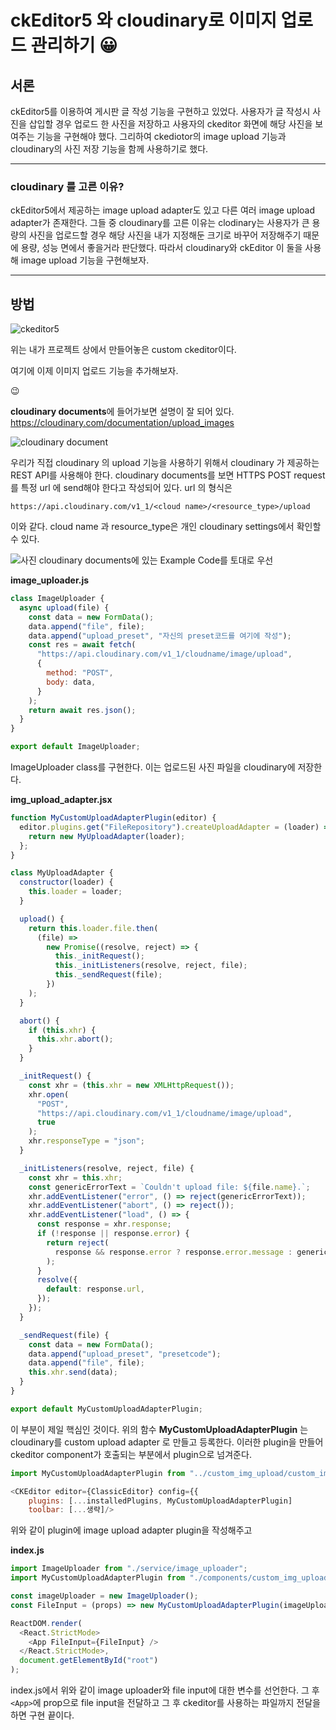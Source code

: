 # ckEditor5 와 cloudinary로 이미지 업로드 관리하기 😀

## 서론

ckEditor5를 이용하여 게시판 글 작성 기능을 구현하고 있었다. 사용자가 글 작성시 사진을 삽입할 경우 업로드 한 사진을 저장하고 사용자의 ckeditor 화면에 해당 사진을 보여주는 기능을 구현해야 했다. 그리하여 ckediotor의 image upload 기능과 cloudinary의 사진 저장 기능을 함께 사용하기로 했다.

---

### cloudinary 를 고른 이유?

ckEditor5에서 제공하는 image upload adapter도 있고 다른 여러 image upload adapter가 존재한다. 그들 중 cloudinary를 고른 이유는 clodinary는 사용자가 큰 용량의 사진을 업로드할 경우 해당 사진을 내가 지정해둔 크기로 바꾸어 저장해주기 때문에 용량, 성능 면에서 좋을거라 판단했다. 따라서 cloudinary와 ckEditor 이 둘을 사용해 image upload 기능을 구현해보자.

---

## 방법

![ckeditor5](../img/ckeditor5.PNG)

위는 내가 프로젝트 상에서 만들어놓은 custom ckeditor이다.

여기에 이제 이미지 업로드 기능을 추가해보자.

😉

**cloudinary documents**에 들어가보면 설명이 잘 되어 있다. <https://cloudinary.com/documentation/upload_images>

![cloudinary document](../img/cloudinary_doc.png)

우리가 직접 cloudinary 의 upload 기능을 사용하기 위해서 cloudinary 가 제공하는 REST API를 사용해야 한다. cloudinary documents를 보면 HTTPS POST request를 특정 url 에 send해야 한다고 작성되어 있다. url 의 형식은

```
https://api.cloudinary.com/v1_1/<cloud name>/<resource_type>/upload
```

이와 같다. cloud name 과 resource_type은 개인 cloudinary settings에서 확인할 수 있다.

![사진](../img/cloudinary_doc2.png)
cloudinary documents에 있는 Example Code를 토대로 우선

**image_uploader.js**

```js
class ImageUploader {
  async upload(file) {
    const data = new FormData();
    data.append("file", file);
    data.append("upload_preset", "자신의 preset코드를 여기에 작성");
    const res = await fetch(
      "https://api.cloudinary.com/v1_1/cloudname/image/upload",
      {
        method: "POST",
        body: data,
      }
    );
    return await res.json();
  }
}

export default ImageUploader;
```

ImageUploader class를 구현한다. 이는 업로드된 사진 파일을 cloudinary에 저장한다.

**img_upload_adapter.jsx**

```js
function MyCustomUploadAdapterPlugin(editor) {
  editor.plugins.get("FileRepository").createUploadAdapter = (loader) => {
    return new MyUploadAdapter(loader);
  };
}

class MyUploadAdapter {
  constructor(loader) {
    this.loader = loader;
  }

  upload() {
    return this.loader.file.then(
      (file) =>
        new Promise((resolve, reject) => {
          this._initRequest();
          this._initListeners(resolve, reject, file);
          this._sendRequest(file);
        })
    );
  }

  abort() {
    if (this.xhr) {
      this.xhr.abort();
    }
  }

  _initRequest() {
    const xhr = (this.xhr = new XMLHttpRequest());
    xhr.open(
      "POST",
      "https://api.cloudinary.com/v1_1/cloudname/image/upload",
      true
    );
    xhr.responseType = "json";
  }

  _initListeners(resolve, reject, file) {
    const xhr = this.xhr;
    const genericErrorText = `Couldn't upload file: ${file.name}.`;
    xhr.addEventListener("error", () => reject(genericErrorText));
    xhr.addEventListener("abort", () => reject());
    xhr.addEventListener("load", () => {
      const response = xhr.response;
      if (!response || response.error) {
        return reject(
          response && response.error ? response.error.message : genericErrorText
        );
      }
      resolve({
        default: response.url,
      });
    });
  }

  _sendRequest(file) {
    const data = new FormData();
    data.append("upload_preset", "presetcode");
    data.append("file", file);
    this.xhr.send(data);
  }
}

export default MyCustomUploadAdapterPlugin;
```

이 부분이 제일 핵심인 것이다. 위의 함수 **MyCustomUploadAdapterPlugin** 는 cloudinary를 custom upload adapter 로 만들고 등록한다. 이러한 plugin을 만들어 ckeditor component가 호출되는 부분에서 plugin으로 넘겨준다.

```js
import MyCustomUploadAdapterPlugin from "../custom_img_upload/custom_img_upload";

<CKEditor editor={ClassicEditor} config={{
    plugins: [...installedPlugins, MyCustomUploadAdapterPlugin]
    toolbar: [...생략]/>
```

위와 같이 plugin에 image upload adapter plugin을 작성해주고

**index.js**

```js
import ImageUploader from "./service/image_uploader";
import MyCustomUploadAdapterPlugin from "./components/custom_img_upload/custom_img_upload";

const imageUploader = new ImageUploader();
const FileInput = (props) => new MyCustomUploadAdapterPlugin(imageUploader);

ReactDOM.render(
  <React.StrictMode>
    <App FileInput={FileInput} />
  </React.StrictMode>,
  document.getElementById("root")
);
```

index.js에서 위와 같이 image uploader와 file input에 대한 변수를 선언한다. 그 후 `<App>`에 prop으로 file input을 전달하고 그 후 ckeditor를 사용하는 파일까지 전달을 하면 구현 끝이다.
